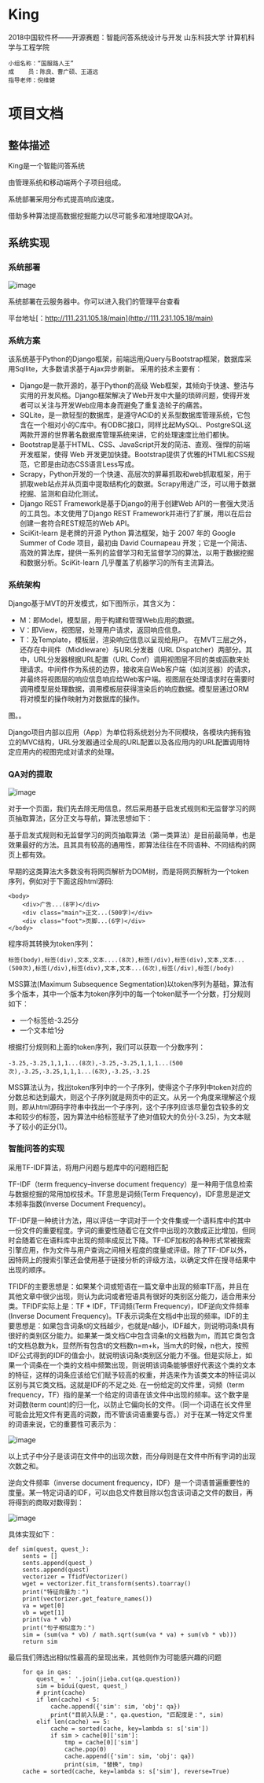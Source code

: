 # King
2018中国软件杯——开源赛题：智能问答系统设计与开发
山东科技大学 计算机科学与工程学院

```
小组名称：“国服路人王”
成    员：陈良、曹广硕、王道远
指导老师：倪维健
```
# 项目文档
## 整体描述
King是一个智能问答系统

由管理系统和移动端两个子项目组成。

系统部署采用分布式提高响应速度。

借助多种算法提高数据挖掘能力以尽可能多和准地提取QA对。
## 系统实现
### 系统部署

![image](https://github.com/dominose/King/blob/master/readme/QQ%E5%9B%BE%E7%89%8720180703212831.png)

系统部署在云服务器中。你可以进入我们的管理平台查看

平台地址[：http://111.231.105.18/main](http://111.231.105.18/main)

### 系统方案
该系统基于Python的Django框架，前端运用jQuery与Bootstrap框架，数据库采用Sqllite，大多数请求基于Ajax异步刷新。
采用的技术主要有：
- Django是一款开源的，基于Python的高级 Web框架，其倾向于快速、整洁与实用的开发风格。Django框架解决了Web开发中大量的琐碎问题，使得开发者可以关注与开发Web应用本身而避免了重复造轮子的痛苦。
- SQLite，是一款轻型的数据库，是遵守ACID的关系型数据库管理系统，它包含在一个相对小的C库中。有ODBC接口，同样比起MySQL、PostgreSQL这两款开源的世界著名数据库管理系统来讲，它的处理速度比他们都快。
- Bootstrap是基于HTML、CSS、JavaScript开发的简洁、直观、强悍的前端开发框架，使得 Web 开发更加快捷。Bootstrap提供了优雅的HTML和CSS规范，它即是由动态CSS语言Less写成。
- Scrapy，Python开发的一个快速、高层次的屏幕抓取和web抓取框架，用于抓取web站点并从页面中提取结构化的数据。Scrapy用途广泛，可以用于数据挖掘、监测和自动化测试。
- Django REST Framework是基于Django的用于创建Web API的一套强大灵活的工具包。本文使用了Django REST Framework并进行了扩展，用以在后台创建一套符合REST规范的Web API。
- SciKit-learn 是老牌的开源 Python 算法框架，始于 2007 年的 Google Summer of Code 项目，最初由 David Cournapeau 开发；它是一个简洁、高效的算法库，提供一系列的监督学习和无监督学习的算法，以用于数据挖掘和数据分析。SciKit-learn 几乎覆盖了机器学习的所有主流算法。
### 系统架构
Django基于MVT的开发模式，如下图所示，其含义为：
- M：即Model，模型层，用于构建和管理Web应用的数据。
- V：即View，视图层，处理用户请求，返回响应信息。
- T：及Template，模板层，渲染响应信息以呈现给用户。
在MVT三层之外，还存在中间件（Middleware）与URL分发器（URL Dispatcher）两部分。其中，URL分发器根据URL配置（URL Conf）调用视图层不同的类或函数来处理请求。中间件作为系统的边界，接收来自Web客户端（如浏览器）的请求，并最终将视图层的响应信息响应给Web客户端。视图层在处理请求时在需要时调用模型层处理数据，调用模板层获得渲染后的响应数据。模型层通过ORM将对模型的操作映射为对数据库的操作。

图。。

Django项目内部以应用（App）为单位将系统划分为不同模块，各模块内拥有独立的MVC结构，URL分发器通过全局的URL配置以及各应用内的URL配置调用特定应用内的视图完成对请求的处理。


### QA对的提取

![image](https://github.com/dominose/King/blob/master/readme/%E6%90%9C%E7%8B%97%E6%88%AA%E5%9B%BE20180703210016.png)


对于一个页面，我们先去除无用信息，然后采用基于启发式规则和无监督学习的网页抽取算法，区分正文与导航，算法思想如下：

基于启发式规则和无监督学习的网页抽取算法（第一类算法）是目前最简单，也是效果最好的方法。且其具有较高的通用性，即算法往往在不同语种、不同结构的网页上都有效。

早期的这类算法大多数没有将网页解析为DOM树，而是将网页解析为一个token序列，例如对于下面这段html源码:


```
<body>
    <div>广告...(8字)</div>
    <div class="main">正文...(500字)</div>
    <div class="foot">页脚...(6字)</div>
</body>
```
程序将其转换为token序列：

```
标签(body),标签(div),文本,文本....(8次),标签(/div),标签(div),文本,文本...(500次),标签(/div),标签(div),文本,文本...(6次),标签(/div),标签(/body)
```

MSS算法(Maximum Subsequence Segmentation)以token序列为基础，算法有多个版本，其中一个版本为token序列中的每一个token赋予一个分数，打分规则如下：
- 一个标签给-3.25分
- 一个文本给1分

根据打分规则和上面的token序列，我们可以获取一个分数序列：


```
-3.25,-3.25,1,1,1...(8次),-3.25,-3.25,1,1,1...(500次),-3.25,-3.25,1,1,1...(6次),-3.25,-3.25
```

MSS算法认为，找出token序列中的一个子序列，使得这个子序列中token对应的分数总和达到最大，则这个子序列就是网页中的正文。从另一个角度来理解这个规则，即从html源码字符串中找出一个子序列，这个子序列应该尽量包含较多的文本和较少的标签，因为算法中给标签赋予了绝对值较大的负分(-3.25)，为文本赋予了较小的正分(1)。



### 智能问答的实现

采用TF-IDF算法，将用户问题与题库中的问题相匹配

TF-IDF（term frequency–inverse document frequency）是一种用于信息检索与数据挖掘的常用加权技术。TF意思是词频(Term Frequency)，IDF意思是逆文本频率指数(Inverse Document Frequency)。

TF-IDF是一种统计方法，用以评估一字词对于一个文件集或一个语料库中的其中一份文件的重要程度。字词的重要性随着它在文件中出现的次数成正比增加，但同时会随着它在语料库中出现的频率成反比下降。TF-IDF加权的各种形式常被搜索引擎应用，作为文件与用户查询之间相关程度的度量或评级。除了TF-IDF以外，因特网上的搜索引擎还会使用基于链接分析的评级方法，以确定文件在搜寻结果中出现的顺序。

TFIDF的主要思想是：如果某个词或短语在一篇文章中出现的频率TF高，并且在其他文章中很少出现，则认为此词或者短语具有很好的类别区分能力，适合用来分类。TFIDF实际上是：TF * IDF，TF词频(Term Frequency)，IDF逆向文件频率(Inverse Document Frequency)。TF表示词条在文档d中出现的频率。IDF的主要思想是：如果包含词条t的文档越少，也就是n越小，IDF越大，则说明词条t具有很好的类别区分能力。如果某一类文档C中包含词条t的文档数为m，而其它类包含t的文档总数为k，显然所有包含t的文档数n=m+k，当m大的时候，n也大，按照IDF公式得到的IDF的值会小，就说明该词条t类别区分能力不强。但是实际上，如果一个词条在一个类的文档中频繁出现，则说明该词条能够很好代表这个类的文本的特征，这样的词条应该给它们赋予较高的权重，并选来作为该类文本的特征词以区别与其它类文档。这就是IDF的不足之处. 在一份给定的文件里，词频（term frequency，TF）指的是某一个给定的词语在该文件中出现的频率。这个数字是对词数(term count)的归一化，以防止它偏向长的文件。（同一个词语在长文件里可能会比短文件有更高的词数，而不管该词语重要与否。）对于在某一特定文件里的词语来说，它的重要性可表示为：

![image](https://github.com/dominose/King/blob/master/readme/5ab5c9ea15ce36d3448570f638f33a87e850b177.jpg)

以上式子中分子是该词在文件中的出现次数，而分母则是在文件中所有字词的出现次数之和。

逆向文件频率（inverse document frequency，IDF）是一个词语普遍重要性的度量。某一特定词语的IDF，可以由总文件数目除以包含该词语之文件的数目，再将得到的商取对数得到：

![image](https://github.com/dominose/King/blob/master/readme/a8014c086e061d9552eec4fe79f40ad163d9ca48%20(1).jpg)

具体实现如下：

```
def sim(quest, quest_):
    sents = []
    sents.append(quest_)
    sents.append(quest)
    vectorizer = TfidfVectorizer()
    wget = vectorizer.fit_transform(sents).toarray()
    print("特征向量为：")
    print(vectorizer.get_feature_names())
    va = wget[0]
    vb = wget[1]
    print(va * vb)
    print("句子相似度为：")
    sim = (sum(va * vb) / math.sqrt(sum(va * va) + sum(vb * vb)))
    return sim
```



最后我们筛选出相似性最高的呈现出来，其他则作为可能感兴趣的问题


```
    for qa in qas:
        quest_ = ' '.join(jieba.cut(qa.question))
        sim = bidui(quest, quest_)
        # print(cache)
        if len(cache) < 5:
            cache.append({'sim': sim, 'obj': qa})
            print("目前入队是：", qa.question, "匹配度是：", sim)
        elif len(cache) == 5:
            cache = sorted(cache, key=lambda s: s['sim'])
            if sim > cache[0]['sim']:
                tmp = cache[0]['sim']
                cache.pop(0)
                cache.append({'sim': sim, 'obj': qa})
                print(sim, "替换", tmp)
    cache = sorted(cache, key=lambda s: s['sim'], reverse=True)
```



